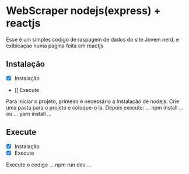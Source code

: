 # WebScraper nodejs(express) + reactjs

Esse é um simples codigo de raspagem de dados do site Jovem nerd, e exibicaçao numa pagina feita em reactjs

## Instalação
- [x] Instalação
- [] Execute

Para iniciar o projeto, primeiro é necessario a Instalação de nodejs.
Crie uma pasta para o projeto e coloque-o la. Depois execute:
...
npm install
...
ou
...
yarn install
...
## Execute
- [x] Instalação
- [x] Execute

Execute o codigo 
...
npm run dev
...
